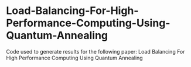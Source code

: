 # Load-Balancing-For-High-Performance-Computing-Using-Quantum-Annealing
Code used to generate results for the following paper: Load Balancing For High Performance Computing Using Quantum Annealing
